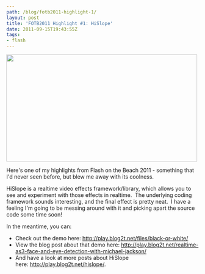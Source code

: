 ```yaml
---
path: /blog/fotb2011-highlight-1/
layout: post
title: 'FOTB2011 Highlight #1: HiSlope'
date: 2011-09-15T19:43:55Z
tags:
- flash
---
```


<a href="http://play.blog2t.net/files/black-or-white/" target="_blank"><img class="alignnone size-full wp-image-1379" title="HiSlope demo screenshot" src="/content/images/2011/09/hislope-screenshot.png" alt="" width="500" height="280" /></a>

Here's one of my highlights from Flash on the Beach 2011 - something that I'd never seen before, but blew me away with its coolness.

HiSlope is a realtime video effects framework/library, which allows you to see and experiment with those effects in realtime.  The underlying coding framework sounds interesting, and the final effect is pretty neat.  I have a feeling I'm going to be messing around with it and picking apart the source code some time soon!

In the meantime, you can:
<ul>
	<li>Check out the demo here: <a href="http://play.blog2t.net/files/black-or-white/">http://play.blog2t.net/files/black-or-white/</a></li>
	<li>View the blog post about that demo here: <a href="http://play.blog2t.net/realtime-as3-face-and-eye-detection-with-michael-jackson/">http://play.blog2t.net/realtime-as3-face-and-eye-detection-with-michael-jackson/</a></li>
	<li>And have a look at more posts about HiSlope here: <a href="http://play.blog2t.net/hislope/">http://play.blog2t.net/hislope/</a>.</li>
</ul>